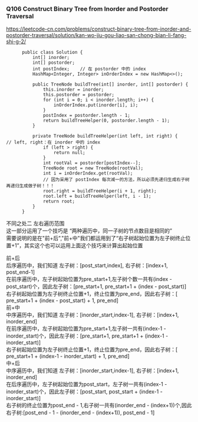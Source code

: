 ### Q106 Construct Binary Tree from Inorder and Postorder Traversal        

https://leetcode-cn.com/problems/construct-binary-tree-from-inorder-and-postorder-traversal/solution/kan-wo-jiu-gou-liao-san-chong-bian-li-fang-shi-g-2/
          

          
          public class Solution {
              int[] inorder;
              int[] postorder;
              int postIndex;    // 在 postorder 中的 index
              HashMap<Integer, Integer> inOrderIndex = new HashMap<>();

              public TreeNode buildTree(int[] inorder, int[] postorder) {
                  this.inorder = inorder;
                  this.postorder = postorder;
                  for (int i = 0; i < inorder.length; i++) {
                      inOrderIndex.put(inorder[i], i);
                  }
                  postIndex = postorder.length - 1;
                  return buildTreeHelper(0, postorder.length - 1);
              }

              private TreeNode buildTreeHelper(int left, int right) {     // left, right：在 inorder 中的 index
                  if (left > right) {
                      return null;
                  }
                  int rootVal = postorder[postIndex--];
                  TreeNode root = new TreeNode(rootVal);
                  int i = inOrderIndex.get(rootVal);
                  // 因为采用了 postIndex 每次减一的方法，所以必须先递归生成右子树再递归生成做子树！！！
                  root.right = buildTreeHelper(i + 1, right);
                  root.left = buildTreeHelper(left, i - 1);
                  return root;
              }
          }

       
不同之处二 左右遍历范围         
这一部分运用了一个技巧是 “两种遍历中，同一子树的节点数目是相同的”        
需要说明的是在"前+后","前+中"我们都运用到了“右子树起始位置为左子树终止位置+1”，其实这个也可以运用上面这个技巧来计算出起始位置       

前+后               
后序遍历中，我们知道 左子树：[post_start,index], 右子树：[index+1, post_end-1]            
在前序遍历中，左子树起始位置为pre_start+1,左子树个数一共有(index - post_start)个，因此左子树：[pre_start+1, pre_start+1 + (index - post_start)]      
右子树起始位置为左子树终止位置+1，终止位置为pre_end，因此右子树：[ pre_start+1 + (index - post_start) + 1, pre_end]              
前+中         
中序遍历中，我们知道 左子树：[inorder_start,index-1], 右子树：[index+1, inorder_end]            
在前序遍历中，左子树起始位置为pre_start+1,左子树一共有(index-1 - inorder_start)个，因此左子树：[pre_start+1, pre_start+1 + (index-1 - inorder_start)]         
右子树起始位置为左子树终止位置+1，终止位置为pre_end，因此右子树：[ pre_start+1 + (index-1 - inorder_start) + 1, pre_end]              
中+后          
中序遍历中，我们知道 左子树：[inorder_start,index-1], 右子树：[index+1, inorder_end]           
在后序遍历中，左子树起始位置为post_start，左子树一共有(index-1 - inorder_start)个，因此左子树：[post_start, post_start + (index-1 - inorder_start)]       
右子树的终止位置为post_end - 1,右子树一共有(inorder_end - (index+1))个,因此右子树:[post_end - 1 - (inorder_end - (index+1)), post_end - 1]           

